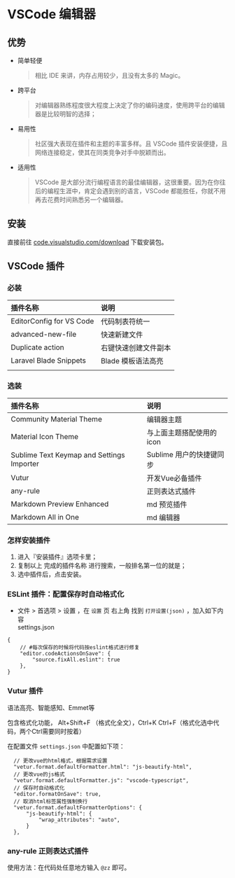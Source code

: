 # VSCode 编辑器

## 优势
- 简单轻便
  > 相比 IDE 来讲，内存占用较少，且没有太多的 Magic。
- 跨平台
  > 对编辑器熟练程度很大程度上决定了你的编码速度，使用跨平台的编辑器是比较明智的选择；
- 易用性
  > 社区强大表现在插件和主题的丰富多样。且 VSCode 插件安装便捷，且网络连接稳定，使其在同类竞争对手中脱颖而出。
- 适用性
  > VSCode 是大部分流行编程语言的最佳编辑器，这很重要。因为在你往后的编程生涯中，肯定会遇到别的语言，VSCode 都能胜任，你就不用再去花费时间熟悉另一个编辑器。
   
## 安装

直接前往 [code.visualstudio.com/download](https://code.visualstudio.com/download) 下载安装包。

## VSCode 插件
### 必装

| 插件名称                 | 说明                 |
| :----------------------- | :------------------- |
| EditorConfig for VS Code | 代码制表符统一       |
| advanced-new-file        | 快速新建文件         |
| Duplicate action         | 右键快速创建文件副本 |
| Laravel Blade Snippets   | Blade 模板语法高亮   |
|                          |

### 选装

| 插件名称                                  | 说明                      |
| :---------------------------------------- | :------------------------ |
| Community Material Theme                  | 编辑器主题                |
| Material Icon Theme                       | 与上面主题搭配使用的 icon |
| Sublime Text Keymap and Settings Importer | Sublime 用户的快捷键同步  |
| Vutur                                     | 开发Vue必备插件           |
| any-rule                                  | 正则表达式插件            |
| Markdown Preview Enhanced                 | md 预览插件               |
| Markdown All in One                       | md 编辑器                 |

### 怎样安装插件
1. 进入『安装插件』选项卡里；
2. 复制以上 完成的插件名称 进行搜索，一般排名第一位的就是；
3. 选中插件后，点击安装。

### ESLint 插件：配置保存时自动格式化
- 文件 > 首选项 > 设置 ，在 `设置` 页 右上角 找到 `打开设置(json)` ，加入如下内容  
settings.json

```
{
    // #每次保存的时候将代码按eslint格式进行修复
    "editor.codeActionsOnSave": {
        "source.fixAll.eslint": true
    },
}
```
### Vutur 插件
语法高亮、智能感知、Emmet等  

包含格式化功能， Alt+Shift+F （格式化全文），Ctrl+K Ctrl+F（格式化选中代码，两个Ctrl需要同时按着）

在配置文件 `settings.json` 中配置如下项：
```
  // 更改vue的html格式，根据需求设置
  "vetur.format.defaultFormatter.html": "js-beautify-html",
  // 更改vue的js格式
  "vetur.format.defaultFormatter.js": "vscode-typescript",
  // 保存时自动格式化
  "editor.formatOnSave": true,
  // 取消html标签属性强制换行
  "vetur.format.defaultFormatterOptions": {
      "js-beautify-html": {
          "wrap_attributes": "auto",
      }
  },
```

### any-rule 正则表达式插件

使用方法：在代码处任意地方输入 `@zz` 即可。